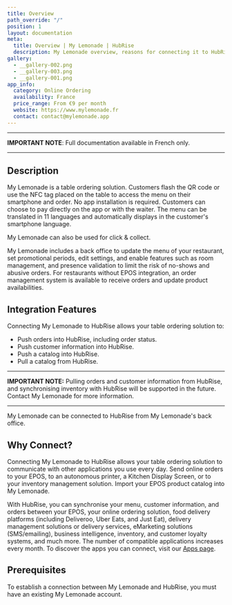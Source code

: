 ```yaml
---
title: Overview
path_override: "/"
position: 1
layout: documentation
meta:
  title: Overview | My Lemonade | HubRise
  description: My Lemonade overview, reasons for connecting it to HubRise and summary of integrated features. Synchronise data between your EPOS and your apps.
gallery:
  - __gallery-002.png
  - __gallery-003.png
  - __gallery-001.png
app_info:
  category: Online Ordering
  availability: France
  price_range: From €9 per month
  website: https://www.mylemonade.fr
  contact: contact@mylemonade.app
---
```


---

**IMPORTANT NOTE**: Full documentation available <Link href="/fr/apps/my-lemonade">in French only</Link>.

---

## Description

My Lemonade is a table ordering solution. Customers flash the QR code or use the NFC tag placed on the table to access the menu on their smartphone and order. No app installation is required. Customers can choose to pay directly on the app or with the waiter. The menu can be translated in 11 languages and automatically displays in the customer's smartphone language.

My Lemonade can also be used for click & collect.

My Lemonade includes a back office to update the menu of your restaurant, set promotional periods, edit settings, and enable features such as room management, and presence validation to limit the risk of no-shows and abusive orders. For restaurants without EPOS integration, an order management system is available to receive orders and update product availabilities.

## Integration Features

Connecting My Lemonade to HubRise allows your table ordering solution to:

- Push orders into HubRise, including order status.
- Push customer information into HubRise.
- Push a catalog into HubRise.
- Pull a catalog from HubRise.

---

**IMPORTANT NOTE:** Pulling orders and customer information from HubRise, and synchronising inventory with HubRise will be supported in the future. Contact My Lemonade for more information.

---

My Lemonade can be connected to HubRise from My Lemonade's back office.

## Why Connect?

Connecting My Lemonade to HubRise allows your table ordering solution to communicate with other applications you use every day. Send online orders to your EPOS, to an autonomous printer, a Kitchen Display Screen, or to your inventory management solution. Import your EPOS product catalog into My Lemonade.

With HubRise, you can synchronise your menu, customer information, and orders between your EPOS, your online ordering solution, food delivery platforms (including Deliveroo, Uber Eats, and Just Eat), delivery management solutions or delivery services, eMarketing solutions (SMS/emailing), business intelligence, inventory, and customer loyalty systems, and much more. The number of compatible applications increases every month. To discover the apps you can connect, visit our [Apps page](/apps).

## Prerequisites

To establish a connection between My Lemonade and HubRise, you must have an existing My Lemonade account.
